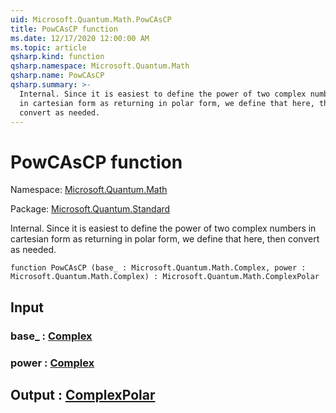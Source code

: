 ```yaml
---
uid: Microsoft.Quantum.Math.PowCAsCP
title: PowCAsCP function
ms.date: 12/17/2020 12:00:00 AM
ms.topic: article
qsharp.kind: function
qsharp.namespace: Microsoft.Quantum.Math
qsharp.name: PowCAsCP
qsharp.summary: >-
  Internal. Since it is easiest to define the power of two complex numbers
  in cartesian form as returning in polar form, we define that here, then
  convert as needed.
---
```


# PowCAsCP function

Namespace: [Microsoft.Quantum.Math](xref:Microsoft.Quantum.Math)

Package: [Microsoft.Quantum.Standard](https://nuget.org/packages/Microsoft.Quantum.Standard)


Internal. Since it is easiest to define the power of two complex numbersin cartesian form as returning in polar form, we define that here, thenconvert as needed.

```qsharp
function PowCAsCP (base_ : Microsoft.Quantum.Math.Complex, power : Microsoft.Quantum.Math.Complex) : Microsoft.Quantum.Math.ComplexPolar
```


## Input

### base_ : [Complex](xref:Microsoft.Quantum.Math.Complex)




### power : [Complex](xref:Microsoft.Quantum.Math.Complex)





## Output : [ComplexPolar](xref:Microsoft.Quantum.Math.ComplexPolar)

